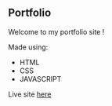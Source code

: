 <h2>Portfolio</h1>

Welcome to my portfolio site !

Made using:

- HTML
- CSS
- JAVASCRIPT

Live site [here](https://remanbalakdev.com/)

